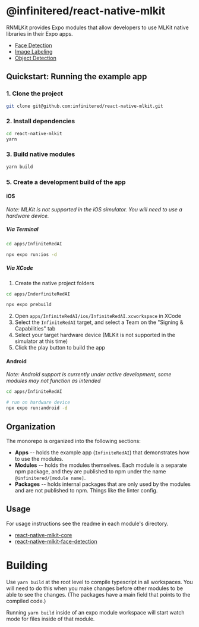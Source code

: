 # @infinitered/react-native-mlkit

RNMLKit provides Expo modules that allow developers to use MLKit native libraries in their Expo apps.

- [Face Detection](https://github.com/infinitered/react-native-mlkit/tree/main/modules/react-native-mlkit-face-detection)
- [Image Labeling](https://github.com/infinitered/react-native-mlkit/tree/main/modules/react-native-mlkit-image-labeling)
- [Object Detection](https://github.com/infinitered/react-native-mlkit/tree/main/modules/react-native-mlkit-object-detection)

## Quickstart: Running the example app

### 1. Clone the project

```bash
git clone git@github.com:infinitered/react-native-mlkit.git
```

### 2. Install dependencies

```bash
cd react-native-mlkit
yarn
```

### 3. Build native modules

```bash
yarn build
```

###

### 5. Create a development build of the app

#### iOS

_Note: MLKit is not supported in the iOS simulator. You will need to use a hardware device._

##### Via Terminal

```bash
cd apps/InfiniteRedAI

npx expo run:ios -d
```

##### Via XCode

1. Create the native project folders

```bash
cd apps/InderfiniteRedAI

npx expo prebuild
```

2. Open `apps/InfiniteRedAI/ios/InfiniteRedAI.xcworkspace` in XCode
3. Select the `InfiniteRedAI` target, and select a Team on the "Signing & Capabilities" tab
4. Select your target hardware device (MLKit is not supported in the simulator at this time)
5. Click the play button to build the app

#### Android

_Note: Android support is currently under active development, some modules may not function as intended_

```bash
cd apps/InfiniteRedAI

# run on hardware device
npx expo run:android -d
```

## Organization

The monorepo is organized into the following sections:

- **Apps** -- holds the example app (`InfiniteRedAI`) that demonstrates how to use the modules.
- **Modules** -- holds the modules themselves. Each module is a separate npm package, and they are published to npm
  under the name `@infinitered/[module name]`.
- **Packages** -- holds internal packages that are only used by the modules and are not published to npm. Things like
  the linter config.

## Usage

For usage instructions see the readme in each module's directory.

- [react-native-mlkit-core](./modules/react-native-mlkit-core/README.md)
- [react-native-mlkit-face-detection](./modules/react-native-mlkit-face-detection/README.md)

# Building

Use `yarn build` at the root level to compile typescript in all workspaces. You will need to do this when you make
changes before other modules to be able to see the changes. (The packages have a main field that points to the compiled
code.)

Running `yarn build` inside of an expo module workspace will start watch mode for files inside of that module.
